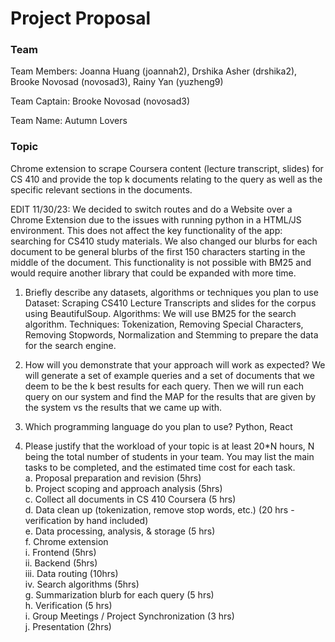 # Project Proposal

### Team
Team Members: Joanna Huang (joannah2), Drshika Asher (drshika2), Brooke Novosad (novosad3), Rainy Yan (yuzheng9)

Team Captain: Brooke Novosad (novosad3)

Team Name: Autumn Lovers

### Topic
Chrome extension to scrape Coursera content (lecture transcript, slides) for CS 410 and provide the top k documents relating to the query as well as the specific relevant sections in the documents.

EDIT 11/30/23: We decided to switch routes and do a Website over a Chrome Extension due to the issues with running python in a HTML/JS environment. This does not affect the key functionality of the app: searching for CS410 study materials. We also changed our blurbs for each document to be general blurbs of the first 150 characters starting in the middle of the document. This functionality is not possible with BM25 and would require another library that could be expanded with more time.



1. Briefly describe any datasets, algorithms or techniques you plan to use
	Dataset: Scraping CS410 Lecture Transcripts and slides for the corpus using BeautifulSoup.
	Algorithms: We will use BM25 for the search algorithm.
	Techniques: Tokenization, Removing Special Characters, Removing Stopwords, Normalization and Stemming to prepare the data for the search engine.

2. How will you demonstrate that your approach will work as expected? 
	We will generate a set of example queries and a set of documents that we deem to be the k best results for each query. Then we will run each query on our system and find the MAP for the results that are given by the system vs the results that we came up with. 

3. Which programming language do you plan to use?
	Python, React

4. Please justify that the workload of your topic is at least 20*N hours, N being the total number of students in your team. You may list the main tasks to be completed, and the estimated time cost for each task.   
	a. Proposal preparation and revision (5hrs)   
	b. Project scoping and approach analysis (5hrs)   
	c. Collect all documents in CS 410 Coursera (5 hrs)    
	d. Data clean up (tokenization, remove stop words, etc.) (20 hrs - verification by hand included)   
	e. Data processing, analysis, & storage (5 hrs)   
	f. Chrome extension   
		i. Frontend (5hrs)   
		ii. Backend (5hrs)   
		iii. Data routing (10hrs)    
		iv. Search algorithms (5hrs)   
	g. Summarization blurb for each query (5 hrs)   
	h. Verification (5 hrs)   
	i. Group Meetings / Project Synchronization (3 hrs)   
	j. Presentation (2hrs)   
